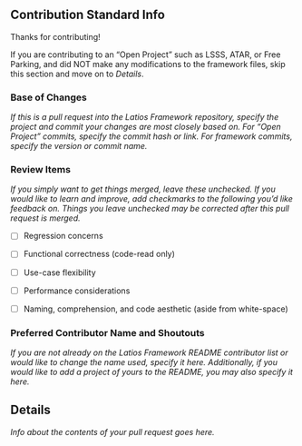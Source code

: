 ## Contribution Standard Info

Thanks for contributing!

If you are contributing to an “Open Project” such as LSSS, ATAR, or Free
Parking, and did NOT make any modifications to the framework files, skip this
section and move on to *Details*.

### Base of Changes

*If this is a pull request into the Latios Framework repository, specify the
project and commit your changes are most closely based on. For “Open Project”
commits, specify the commit hash or link. For framework commits, specify the
version or commit name.*

### Review Items

*If you simply want to get things merged, leave these unchecked. If you would
like to learn and improve, add checkmarks to the following you’d like feedback
on. Things you leave unchecked may be corrected after this pull request is
merged.*

- [ ] Regression concerns

- [ ] Functional correctness (code-read only)

- [ ] Use-case flexibility

- [ ] Performance considerations

- [ ] Naming, comprehension, and code aesthetic (aside from white-space)

### Preferred Contributor Name and Shoutouts

*If you are not already on the Latios Framework README contributor list or would
like to change the name used, specify it here. Additionally, if you would like
to add a project of yours to the README, you may also specify it here.*

## Details

*Info about the contents of your pull request goes here.*
